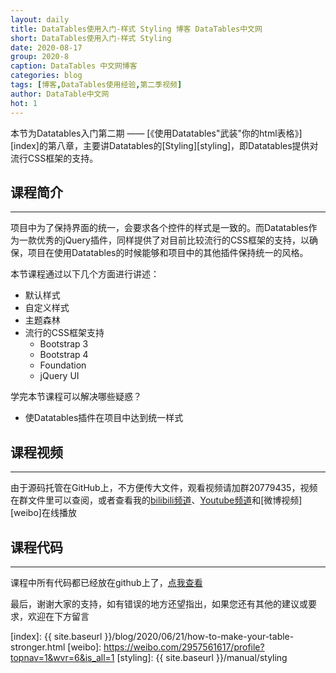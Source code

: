 ```yaml
---
layout: daily
title: DataTables使用入门-样式 Styling 博客 DataTables中文网
short: DataTables使用入门-样式 Styling
date: 2020-08-17
group: 2020-8
caption: DataTables 中文网博客
categories: blog
tags: [博客,DataTables使用经验,第二季视频]
author: DataTable中文网
hot: 1
---
```


本节为Datatables入门第二期 —— [《使用Datatables"武装"你的html表格》][index]的第八章，主要讲Datatables的[Styling][styling]，即Datatables提供对流行CSS框架的支持。

## 课程简介
---

项目中为了保持界面的统一，会要求各个控件的样式是一致的。而Datatables作为一款优秀的jQuery插件，同样提供了对目前比较流行的CSS框架的支持，以确保，项目在使用Datatables的时候能够和项目中的其他插件保持统一的风格。
<!--more-->

本节课程通过以下几个方面进行讲述：

- 默认样式
- 自定义样式
- 主题森林
- 流行的CSS框架支持
    - Bootstrap 3
    - Bootstrap 4
    - Foundation
    - jQuery UI

学完本节课程可以解决哪些疑惑？

- 使Datatables插件在项目中达到统一样式

## 课程视频
---

由于源码托管在GitHub上，不方便传大文件，观看视频请加群20779435，视频在群文件里可以查阅，或者查看我的[bilibili频道][bilibili]、[Youtube频道][youtube]和[微博视频][weibo]在线播放

<iframe flag="bilibili" style="display:none" src="//player.bilibili.com/player.html?aid=286626828&bvid=BV13f4y197Rf&cid=223795561&page=1" scrolling="no" border="0" frameborder="no" framespacing="0" allowfullscreen="true"></iframe>

## 课程代码
---

课程中所有代码都已经放在github上了，[点我查看][github]

最后，谢谢大家的支持，如有错误的地方还望指出，如果您还有其他的建议或要求，欢迎在下方留言


[youtube]: https://www.youtube.com/playlist?list=PLfl1Raz12t6s43Fb--qDoIsBPKHEme7FO
[bilibili]: https://space.bilibili.com/618644465/channel/detail?cid=133983
[github]: https://github.com/ssy341/datatables-season2/tree/master/example01
[index]: {{ site.baseurl }}/blog/2020/06/21/how-to-make-your-table-stronger.html
[weibo]: https://weibo.com/2957561617/profile?topnav=1&wvr=6&is_all=1
[styling]: {{ site.baseurl }}/manual/styling